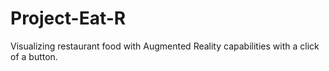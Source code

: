 # Project-Eat-R
Visualizing restaurant food with Augmented Reality capabilities with a click of a button.
